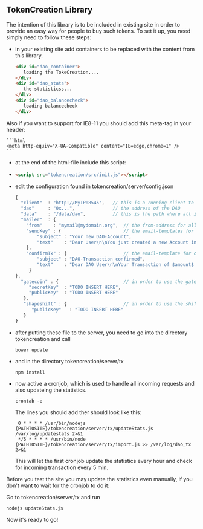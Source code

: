 ## TokenCreation Library ##

The intention of this library is to be included in existing site in order to provide an easy way for people to buy such tokens.
To set it up, you need simply need to follow these steps:

* in your existing site add containers to be replaced with the content from this library.

    ```html
    <div id="dao_container">
       loading the TokeCreation....
    </div>
    <div id="dao_stats">
       the statisticss...
    </div>
    <div id="dao_balancecheck">
       loading balancecheck
    </div>
    ```
Also if you want to support for IE8-11 you should add this meta-tag in your header:

    ```html
    <meta http-equiv="X-UA-Compatible" content="IE=edge,chrome=1" />    
    ```

    
* at the end of the html-file include this script:
* 
    ```html
    <script src="tokencreation/src/init.js"></script>
    ```
     
* edit the configuration found in tokencreation/server/config.json

    ```javascript
    {
      "client"  : "http://MyIP:8545",   // this is a running client to be used to check balances and execute signed transactions. 
      "dao"     : "0x...",              // the address of the DAO
      "data"    : "/data/dao",          // this is the path where all incoming data (transactions and privatekeys to be mailed) will be stored and executed. (make sure this directory is included in the php php_admin_value open_basedir)
      "mailer"  : {
        "from"    : "mymail@mydomain.org",  // the from-address for all outgoing emails.
        "sendKey" : {                       // the email-templates for sending the key to the user
            "subject" : "Your new DAO-Account",
            "text"    : "Dear User\n\nYou just created a new Account in order to take part on the DAO.\nYour public address is 0x$address$\n\nYou may put this key into ~/.ethereum/keystore -folder in order to use it\n\nYour DAO-Team"
        },
        "confirmTx" : {                     // the email-template for confirming the execution of the transaction.
            "subject" : "DAO-Transaction confirmed",
            "text"    : "Dear DAO User\n\nYour Transaction of $amount$ Ether has been confirmed. You can now use your Tokens assigned to the $adr$ to vote.\n\nThe DAO Team"
         }
    },
      "gatecoin" : {                        // in order to use the gatecoin-api, you need to fill the Key here.
         "secretKey"  : "TODO INSERT HERE",
         "publicKey"  : "TODO INSERT HERE"
       },
       "shapeshift" : {                     // in order to use the shift-button, you need a special public key to be put here.
          "publicKey"   : "TODO INSERT HERE"
       }
    }
    ```    
   
* after putting these file to the server, you need to go into the directory tokencreation and call

    ```shell   
    bower update
    ```
    
* and in the directory tokencreation/server/tx

    ```shell
    npm install
    ```
    
* now active a cronjob, which is used to handle all incoming requests and also updateing the statistics.

    ```shell
    crontab -e
    ```
    
   The lines you should add ther should look like this:
   
   ```shell
    0 * * * * /usr/bin/nodejs {PATHTOSITE}/tokencreation/server/tx/updateStats.js /var/log/updatestats 2>&1
    */5 * * * * /usr/bin/node {PATHTOSITE}/tokencreation/server/tx/import.js >> /var/log/dao_tx 2>&1
    ```
   This will let the first cronjob update the statistics every hour and check for incoming transaction every 5 min.
   
Before you test the site you may update the statistics even manually, if you don't want to wait for the cronjob to do it:

Go to tokencreation/server/tx and run

    nodejs updateStats.js
 


Now it's ready to go!
